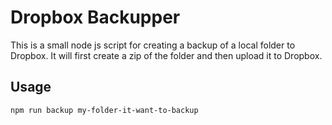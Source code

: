 # Dropbox Backupper

This is a small node js script for creating a backup of a local folder to Dropbox. It will first create a zip of the folder and then upload it to Dropbox.

## Usage
`npm run backup my-folder-it-want-to-backup`

